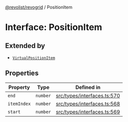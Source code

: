 [@revolist/revogrid](README.md) / PositionItem

# Interface: PositionItem

## Extended by

- [`VirtualPositionItem`](Interface.VirtualPositionItem.md)

## Properties

| Property | Type | Defined in |
| ------ | ------ | ------ |
| `end` | `number` | [src/types/interfaces.ts:570](https://github.com/revolist/revogrid/blob/7441a116e7c14801fe05f009e2206ea7b70630f5/src/types/interfaces.ts#L570) |
| `itemIndex` | `number` | [src/types/interfaces.ts:568](https://github.com/revolist/revogrid/blob/7441a116e7c14801fe05f009e2206ea7b70630f5/src/types/interfaces.ts#L568) |
| `start` | `number` | [src/types/interfaces.ts:569](https://github.com/revolist/revogrid/blob/7441a116e7c14801fe05f009e2206ea7b70630f5/src/types/interfaces.ts#L569) |
